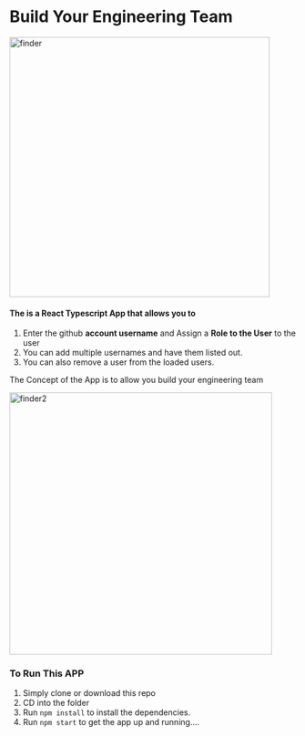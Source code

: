 # Build Your Engineering Team
<img width="457" alt="finder" src="https://user-images.githubusercontent.com/4637483/173209179-49fcd083-d9b2-463a-8078-f7bca76227bc.png">

#### The is a React Typescript App that allows you to 
1. Enter the github **account username** and Assign a **Role to the User** to the user
2. You can add multiple usernames and have them listed out.
3. You can also remove a user from the loaded users.

The Concept of the App is to allow you build your engineering team

<img width="461" alt="finder2" src="https://user-images.githubusercontent.com/4637483/173209145-32193dd7-f597-4c60-8831-c145b6dfb334.png">

### To Run This APP

1. Simply clone or download this repo
2. CD into the folder
3. Run `npm install` to install the dependencies.
4. Run `npm start` to get the app up and running....
